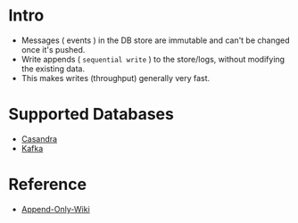 
# Intro
- Messages ( events ) in the DB store are immutable and can't be changed once it's pushed.
- Write appends ( `sequential write` ) to the store/logs, without modifying the existing data.
- This makes writes (throughput) generally very fast.

# Supported Databases
- [Casandra](../3_DatabaseComponents/Casandra.md)
- [Kafka](../4_MessageBrokers/Kafka.md)

# Reference
- [Append-Only-Wiki](https://en.wikipedia.org/wiki/Append-only)